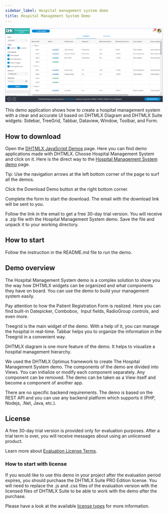 ```yaml
---
sidebar_label: Hospital management system demo
title: Hospital Management System Demo
--- 
```


[comment]: # (todo добавить ссылку на демку на картинку и под картинкой)

![](../assets/optimus/demo/hospital_demo.png)

This demo application shows how to create a hospital management system with a clear and accurate UI based on DHTMLX Diagram and DHTMLX Suite widgets: Sidebar, TreeGrid, Tabbar, Dataview, Window, Toolbar, and Form.

## How to download

Open the [DHTMLX JavaScript Demos](https://dhtmlx.com/docs/products/demoApps/) page. Here you can find demo applications made with DHTMLX. Choose Hospital Management System and click on it. Here is the direct way to the [Hospital Management System demo](https://dhtmlx.com/docs/products/demoApps/dhtmlxHospital/#patients) page.

Tip: Use the navigation arrows at the left bottom corner of the page to surf all the demos.

Click the Download Demo button at the right bottom corner.

Complete the form to start the download. The email with the download link will be sent to you.

Follow the link in the email to get a free 30-day trial version. You will receive a .zip file with the Hospital Management System demo. Save the file and unpack it to your working directory.

## How to start

Follow the instruction in the README.md file to run the demo.

## Demo overview

The Hospital Management System demo is a complex solution to show you the way how DHTMLX widgets can be organized and what components they have on board. You can use the demo to build your management system easily.

Pay attention to how the Patient Registration Form is realized. Here you can find built-in Datepicker, Combobox,  Input fields, RadioGroup controls, and even more.

Treegrid is the main widget of the demo. With a help of it, you can manage the hospital in real-time. Tabbar helps you to organize the information in the Treegrid in a convenient way.

DHTMLX diagram is one more feature of the demo. It helps to visualize a hospital management hierarchy.

We used the DHTMLX Optimus framework to create The Hospital Management System demo. The components of the demo are divided into Views. You can initialize or modify each component separately. Any component can be removed. The demo can be taken as a View itself and become a component of another app.

There are no specific backend requirements. The demo is based on the REST API and you can use any backend platform which supports it (PHP, Nodejs, .Net, Java, etc.).

## License

A free 30-day trial version is provided only for evaluation purposes. After a trial term is over, you will receive messages about using an unlicensed product.

Learn more about [Evaluation License Terms](https://dhtmlx.com/docs/products/license.shtml?eval).

### How to start with license

If you would like to use this demo in your project after the evaluation period expires, you should purchase the DHTMLX Suite PRO Edition license. You will need to replace the .js and .css files of the evaluation version with the licensed files of DHTMLX Suite to be able to work with the demo after the purchase.

Please have a look at the available [license types](https://dhtmlx.com/docs/products/licenses.shtml) for more information.
